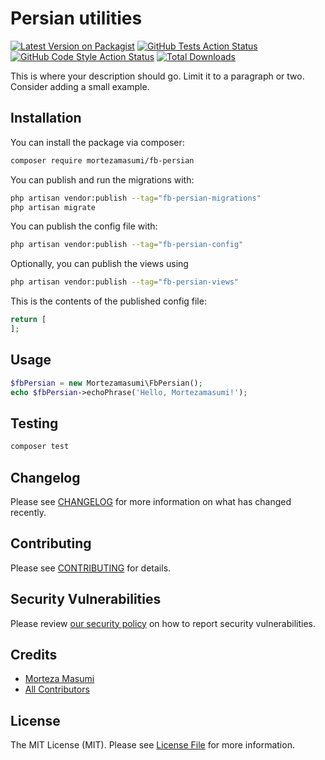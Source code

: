 # Persian utilities

[![Latest Version on Packagist](https://img.shields.io/packagist/v/mortezamasumi/fb-persian.svg?style=flat-square)](https://packagist.org/packages/mortezamasumi/fb-persian)
[![GitHub Tests Action Status](https://img.shields.io/github/actions/workflow/status/mortezamasumi/fb-persian/run-tests.yml?branch=main&label=tests&style=flat-square)](https://github.com/mortezamasumi/fb-persian/actions?query=workflow%3Arun-tests+branch%3Amain)
[![GitHub Code Style Action Status](https://img.shields.io/github/actions/workflow/status/mortezamasumi/fb-persian/fix-php-code-style-issues.yml?branch=main&label=code%20style&style=flat-square)](https://github.com/mortezamasumi/fb-persian/actions?query=workflow%3A"Fix+PHP+code+styling"+branch%3Amain)
[![Total Downloads](https://img.shields.io/packagist/dt/mortezamasumi/fb-persian.svg?style=flat-square)](https://packagist.org/packages/mortezamasumi/fb-persian)



This is where your description should go. Limit it to a paragraph or two. Consider adding a small example.

## Installation

You can install the package via composer:

```bash
composer require mortezamasumi/fb-persian
```

You can publish and run the migrations with:

```bash
php artisan vendor:publish --tag="fb-persian-migrations"
php artisan migrate
```

You can publish the config file with:

```bash
php artisan vendor:publish --tag="fb-persian-config"
```

Optionally, you can publish the views using

```bash
php artisan vendor:publish --tag="fb-persian-views"
```

This is the contents of the published config file:

```php
return [
];
```

## Usage

```php
$fbPersian = new Mortezamasumi\FbPersian();
echo $fbPersian->echoPhrase('Hello, Mortezamasumi!');
```

## Testing

```bash
composer test
```

## Changelog

Please see [CHANGELOG](CHANGELOG.md) for more information on what has changed recently.

## Contributing

Please see [CONTRIBUTING](.github/CONTRIBUTING.md) for details.

## Security Vulnerabilities

Please review [our security policy](../../security/policy) on how to report security vulnerabilities.

## Credits

- [Morteza Masumi](https://github.com/mortezamasumi)
- [All Contributors](../../contributors)

## License

The MIT License (MIT). Please see [License File](LICENSE.md) for more information.
